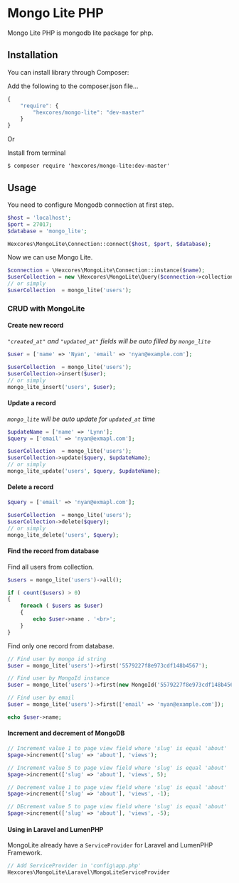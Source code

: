 # Mongo Lite PHP

Mongo Lite PHP is mongodb lite package for php.

## Installation

You can install library through Composer:

Add the following to the composer.json file...

```javascript
{
    "require": {
        "hexcores/mongo-lite": "dev-master"
    }
}
```

Or

Install from terminal

```
$ composer require 'hexcores/mongo-lite:dev-master'
```

## Usage

You need to configure Mongodb connection at first step.

```php
$host = 'localhost';
$port = 27017;
$database = 'mongo_lite';

Hexcores\MongoLite\Connection::connect($host, $port, $database);
```

Now we can use Mongo Lite.

```php
$connection = \Hexcores\MongoLite\Connection::instance($name);
$userCollection = new \Hexcores\MongoLite\Query($connection->collection('users'));
// or simply
$userCollection  = mongo_lite('users');
```

### CRUD with MongoLite

#### Create new record

*`"created_at"` and `"updated_at"` fields will be auto filled by `mongo_lite`*

```php
$user = ['name' => 'Nyan', 'email' => 'nyan@example.com'];

$userCollection  = mongo_lite('users');
$userCollection->insert($user);
// or simply
mongo_lite_insert('users', $user);
```

#### Update a record

*`mongo_lite` will be auto update for `updated_at` time*

```php
$updateName = ['name' => 'Lynn'];
$query = ['email' => 'nyan@exmapl.com'];

$userCollection  = mongo_lite('users');
$userCollection->update($query, $updateName);
// or simply
mongo_lite_update('users', $query, $updateName);
```

#### Delete a record

```php
$query = ['email' => 'nyan@exmapl.com'];

$userCollection  = mongo_lite('users');
$userCollection->delete($query);
// or simply
mongo_lite_delete('users', $query);
```

#### Find the record from database


Find all users from collection.

```php
$users = mongo_lite('users')->all();

if ( count($users) > 0)
{
	foreach ( $users as $user)	
	{
		echo $user->name . '<br>';
	}
}

```

Find only one record from database.

```php
// Find user by mongo id string
$user = mongo_lite('users')->first('5579227f8e973cdf148b4567');

// Find user by MongoId instance
$user = mongo_lite('users')->first(new MongoId('5579227f8e973cdf148b4567'));

// Find user by email
$user = mongo_lite('users')->first(['email' => 'nyan@example.com']);

echo $user->name;
```

#### Increment and decrement of MongoDB

```php
// Increment value 1 to page view field where 'slug' is equal 'about'
$page->increment(['slug' => 'about'], 'views');

// Increment value 5 to page view field where 'slug' is equal 'about'
$page->increment(['slug' => 'about'], 'views', 5);

// Decrement value 1 to page view field where 'slug' is equal 'about'
$page->increment(['slug' => 'about'], 'views', -1);

// DEcrement value 5 to page view field where 'slug' is equal 'about'
$page->increment(['slug' => 'about'], 'views', -5);
```

#### Using in Laravel and LumenPHP

MongoLite already have a `ServiceProvider` for Laravel and LumenPHP Framework.

```php
// Add ServiceProvider in 'config\app.php'
Hexcores\MongoLite\Laravel\MongoLiteServiceProvider
```